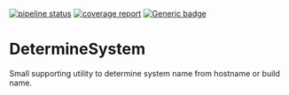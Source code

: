 [![pipeline status](https://internal.gitlab.server/trilinos-devops-consolidation/code/DetermineSystem/badges/master/pipeline.svg)](https://internal.gitlab.server/trilinos-devops-consolidation/code/DetermineSystem/-/commits/master)
[![coverage report](https://internal.gitlab.server/trilinos-devops-consolidation/code/DetermineSystem/badges/master/coverage.svg)](http://10.202.35.89:8080/DetermineSystem/coverage/index.html)
[![Generic badge](https://img.shields.io/badge/docs-latest-green.svg)](http://10.202.35.89:8080/DetermineSystem/doc/index.html)

# DetermineSystem

Small supporting utility to determine system name from hostname or build name.
